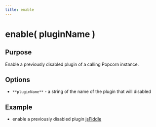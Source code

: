 ```yaml
---
title: enable
---
```

# enable( pluginName ) #

## Purpose ##

Enable a previously disabled plugin of a calling Popcorn instance.

## Options ##

* `**pluginName**` - a string of the name of the plugin that will disabled

## Example ##

* enable a previously disabled plugin [jsFiddle](http://jsfiddle.net/popcornjs/4Ps9x/)
